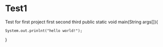 # Test1
Test for first project
first
second
third
public static void main(String args[]){
	
	System.out.prinlnt("hello world!");
	
}
